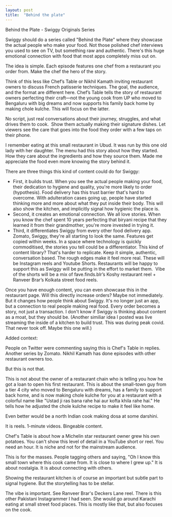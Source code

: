 ```yaml
---
layout: post
title:  "Behind the plate"
---
```


Behind the Plate - Swiggy Originals Series

Swiggy should do a series called "Behind the Plate" where they showcase the actual people who make your food. Not those polished chef interviews you used to see on TV, but something raw and authentic. There's this huge emotional connection with food that most apps completely miss out on.

The idea is simple. Each episode features one chef from a restaurant you order from. Make the chef the hero of the story.

Think of this less like Chef’s Table or Nikhil Kamath inviting restaurant owners to discuss French patisserie techniques. The goal, the audience, and the format are different here. Chef’s Table tells the story of restaurant owners perfecting their craft—not the young cook from UP who moved to Bengaluru with big dreams and now supports his family back home by making chole kulche. This will focus on the latter.

No script, just real conversations about their journey, struggles, and what drives them to cook. 
Show them actually making their signature dishes. Let viewers see the care that goes into the food they order with a few taps on their phone.

I remember eating at this small restaurant in Ubud. It was run by this one old lady with her daughter. The menu had this story about how they started. How they care about the ingredients and how they source them. Made me appreciate the food even more knowing the story behind it.

There are three things this kind of content could do for Swiggy:
- First, it builds trust. When you see the actual people making your food, their dedication to hygiene and quality, you're more likely to order (hypothesis). Food delivery has this trust barrier that's hard to overcome. With adulteration cases going up, people have started thinking more and more about what they put inside their body. This will also show the kitchen, and implicitly signal how hygienic the place is.
- Second, it creates an emotional connection. We all love stories. When you know the chef spent 10 years perfecting that biryani recipe that they learned it from their grandmother, you're more invested in trying it.
- Third, it differentiates Swiggy from every other food delivery app. Zomato, Swiggy, they're all starting to look the same. Features get copied within weeks. In a space where technology is quickly commoditised, the stories you tell could be a differentiator. This kind of content library? That's harder to replicate.
Keep it simple, authentic, conversation based. The rough edges make it feel more real. These will be Instagram reels and Youtube Shorts. Restaurants will be happy to support this as Swiggy will be putting in the effort to market them. 
Vibe of the shorts will be a mix of fave.finds.blr’s Koshy restaurant reel + Ranveer Brar’s Kolkata street food reels.

Once you have enough content, you can even showcase this in the restaurant page.
Will this directly increase orders? Maybe not immediately. But it changes how people think about Swiggy. It's no longer just an app, but a connection to real people making real food. Every order becomes a story, not just a transaction.
I don't know if Swiggy is thinking about content as a moat, but they should be.
(Another similiar idea I posted was live streaming the inside of a kitchen to build trust. This was during peak covid. That never took off. Maybe this one will.)

Added context:

People on Twitter were commenting saying this is Chef's Table in replies.
Another series by Zomato.
Nikhil Kamath has done episodes with other restaurant owners too.

But this is not that.

This is not about the owner of a restaurant chain who is telling you how he got a loan to open his first restaurant. This is about the small-town guy from a tier 4 city who moved to Bengaluru with dreams, has a family to support back home, and is now making chole kulche for you at a restaurant with a colorful name like "Ustad ji ras bana rahe hai aur kofta khila rahe hai." He tells how he adjusted the chole kulche recipe to make it feel like home.

Even better would be a north Indian cook making dosa at some darshini.

It is reels. 1-minute videos. Bingeable content.

Chef's Table is about how a Michelin star restaurant owner grew his own potatoes. You can't show this level of detail in a YouTube short or reel. You need an hour. It is niche and not for the mainstream audience.

This is for the masses. People tagging others and saying, "Oh I know this small town where this cook came from. It is close to where I grew up." It is about nostalgia. It is about connecting with others.

Showing the restaurant kitchen is of course an important but subtle part to signal hygiene. But the storytelling has to be stellar.

The vibe is important. See Ranveer Brar's Deckers Lane reel. There is this other Pakistani Instagrammer I had seen. She would go around Karachi eating at small street food places. This is mostly like that, but also focuses on the cook.
